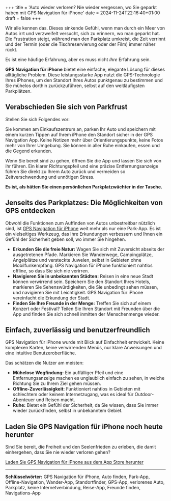 +++
title = 'Auto wieder verloren? Nie wieder vergessen, wo Sie geparkt haben mit GPS Navigation für iPhone'
date = 2024-11-24T22:16:40+01:00
draft = false
+++

Wir alle kennen das. Dieses sinkende Gefühl, wenn man durch ein Meer von Autos irrt und verzweifelt versucht, sich zu erinnern, wo man geparkt hat. Die Frustration steigt, während man den Parkplatz umkreist, die Zeit verrinnt und der Termin (oder die Tischreservierung oder der Film) immer näher rückt.

Es ist eine häufige Erfahrung, aber es muss nicht *Ihre* Erfahrung sein.

**GPS Navigation für iPhone** bietet eine einfache, elegante Lösung für dieses alltägliche Problem. Diese leistungsstarke App nutzt die GPS-Technologie Ihres iPhones, um den Standort Ihres Autos punktgenau zu bestimmen und Sie mühelos dorthin zurückzuführen, selbst auf den weitläufigsten Parkplätzen.

##  Verabschieden Sie sich von Parkfrust

Stellen Sie sich Folgendes vor:

Sie kommen am Einkaufszentrum an, parken Ihr Auto und speichern mit einem kurzen Tippen auf Ihrem iPhone den Standort sicher in der GPS Navigation App. Keine Notizen mehr über Orientierungspunkte, keine Fotos mehr von Ihrer Umgebung. Sie können in aller Ruhe einkaufen, essen und die Gegend erkunden.

Wenn Sie bereit sind zu gehen, öffnen Sie die App und lassen Sie sich von ihr führen. Ein klarer Richtungspfeil und eine präzise Entfernungsanzeige führen Sie direkt zu Ihrem Auto zurück und vermeiden so Zeitverschwendung und unnötigen Stress.

**Es ist, als hätten Sie einen persönlichen Parkplatzwächter in der Tasche.**

##  Jenseits des Parkplatzes: Die Möglichkeiten von GPS entdecken

Obwohl die Funktionen zum Auffinden von Autos unbestreitbar nützlich sind, ist [GPS Navigation für iPhone](https://apps.apple.com/de/app/gps-navigation-wandern/id791684332) weit mehr als nur eine Park-App. Es ist ein vielseitiges Werkzeug, das Ihre Erkundungen verbessern und Ihnen ein Gefühl der Sicherheit geben soll, wo immer Sie hingehen.

* **Erkunden Sie die freie Natur:** Wagen Sie sich mit Zuversicht abseits der ausgetretenen Pfade. Markieren Sie Wanderwege, Campingplätze, Angelplätze und versteckte Juwelen, selbst in Gebieten ohne Mobilfunkempfang. GPS Navigation für iPhone funktioniert nahtlos offline, so dass Sie sich nie verirren.
* **Navigieren Sie in unbekannten Städten:** Reisen in eine neue Stadt können verwirrend sein. Speichern Sie den Standort Ihres Hotels, markieren Sie Sehenswürdigkeiten, die Sie unbedingt sehen müssen, und navigieren Sie mit Leichtigkeit. GPS Navigation für iPhone vereinfacht die Erkundung der Stadt.
* **Finden Sie Ihre Freunde in der Menge:** Treffen Sie sich auf einem Konzert oder Festival? Teilen Sie Ihren Standort mit Freunden über die App und finden Sie sich schnell inmitten der Menschenmenge wieder.

##  Einfach, zuverlässig und benutzerfreundlich

GPS Navigation für iPhone wurde mit Blick auf Einfachheit entwickelt. Keine komplexen Karten, keine verwirrenden Menüs, nur klare Anweisungen und eine intuitive Benutzeroberfläche.

Das schätzen die Nutzer am meisten:

* **Mühelose Wegfindung:** Ein auffälliger Pfeil und eine Entfernungsanzeige machen es unglaublich einfach zu sehen, in welche Richtung Sie zu Ihrem Ziel gehen müssen.
* **Offline-Zuverlässigkeit:** Funktioniert nahtlos in Gebieten mit schlechtem oder keinem Internetzugang, was es ideal für Outdoor-Abenteuer und Reisen macht.
* **Ruhe:** Bietet ein Gefühl der Sicherheit, da Sie wissen, dass Sie immer wieder zurückfinden, selbst in unbekanntem Gebiet.

##  Laden Sie GPS Navigation für iPhone noch heute herunter

Sind Sie bereit, die Freiheit und den Seelenfrieden zu erleben, die damit einhergehen, dass Sie nie wieder verloren gehen?

[Laden Sie GPS Navigation für iPhone aus dem App Store herunter](https://apps.apple.com/de/app/gps-navigation-wandern/id791684332)

---

**Schlüsselwörter:** GPS Navigation für iPhone, Auto finden, Park-App, Offline-Navigation, Wander-App, Standortfinder, GPS-App, verlorenes Auto, Parkplatz, keine Internetverbindung, Reise-App, Freunde finden, Navigations-App